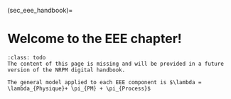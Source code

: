 (sec_eee_handbook)=
# Welcome to the EEE chapter!

```{admonition} Under construction
:class: todo
The content of this page is missing and will be provided in a future version of the NRPM digital handbook.
```

````{note}
The general model applied to each EEE component is $\lambda = \lambda_{Physique}+ \pi_{PM} + \pi_{Process}$
````